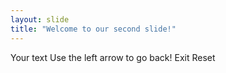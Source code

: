 ```yaml
---
layout: slide
title: "Welcome to our second slide!" 
---
```

Your text
Use the left arrow to go back!
Exit
Reset
 

